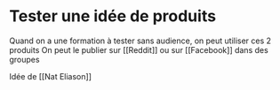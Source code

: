 # Tester une idée de produits
Quand on a une formation à tester sans audience, on peut utiliser ces 2 produits
On peut le publier sur [[Reddit]] ou sur [[Facebook]] dans des groupes

Idée de [[Nat Eliason]]